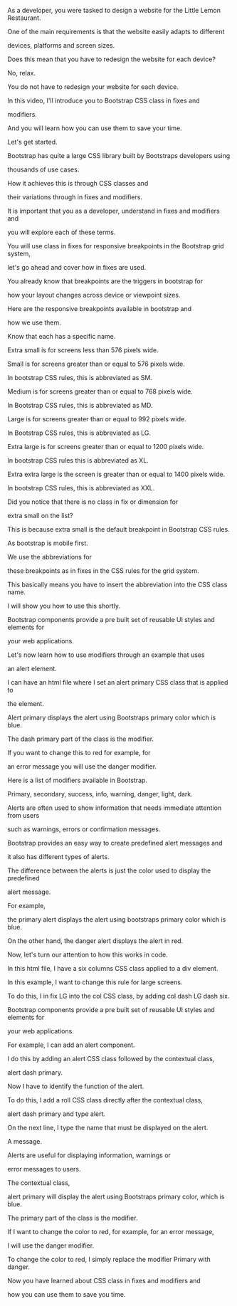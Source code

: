 As a developer, you were tasked to design a website for the Little Lemon Restaurant. 

One of the main requirements is that the website easily adapts to different 

devices, platforms and screen sizes. 

Does this mean that you have to redesign the website for each device? 

No, relax. 

You do not have to redesign your website for each device. 

In this video, I'll introduce you to Bootstrap CSS class in fixes and 

modifiers. 

And you will learn how you can use them to save your time. 

Let's get started. 

Bootstrap has quite a large CSS library built by Bootstraps developers using 

thousands of use cases. 

How it achieves this is through CSS classes and 

their variations through in fixes and modifiers. 

It is important that you as a developer, understand in fixes and modifiers and 

you will explore each of these terms. 

You will use class in fixes for responsive breakpoints in the Bootstrap grid system, 

let's go ahead and cover how in fixes are used. 

You already know that breakpoints are the triggers in bootstrap for 

how your layout changes across device or viewpoint sizes. 

Here are the responsive breakpoints available in bootstrap and 

how we use them. 

Know that each has a specific name. 

Extra small is for screens less than 576 pixels wide. 

Small is for screens greater than or equal to 576 pixels wide. 

In bootstrap CSS rules, this is abbreviated as SM. 

Medium is for screens greater than or equal to 768 pixels wide. 

In Bootstrap CSS rules, this is abbreviated as MD. 

Large is for screens greater than or equal to 992 pixels wide. 

In Bootstrap CSS rules, this is abbreviated as LG. 

Extra large is for screens greater than or equal to 1200 pixels wide. 

In bootstrap CSS rules this is abbreviated as XL. 

Extra extra large is the screen is greater than or equal to 1400 pixels wide. 

In bootstrap CSS rules, this is abbreviated as XXL. 

Did you notice that there is no class in fix or dimension for 

extra small on the list? 

This is because extra small is the default breakpoint in Bootstrap CSS rules. 

As bootstrap is mobile first. 

We use the abbreviations for 

these breakpoints as in fixes in the CSS rules for the grid system. 

This basically means you have to insert the abbreviation into the CSS class name. 

I will show you how to use this shortly. 

Bootstrap components provide a pre built set of reusable UI styles and elements for 

your web applications. 

Let's now learn how to use modifiers through an example that uses 

an alert element. 

I can have an html file where I set an alert primary CSS class that is applied to 

the element. 

Alert primary displays the alert using Bootstraps primary color which is blue. 

The dash primary part of the class is the modifier. 

If you want to change this to red for example, for 

an error message you will use the danger modifier. 

Here is a list of modifiers available in Bootstrap. 

Primary, secondary, success, info, warning, danger, light, dark. 

Alerts are often used to show information that needs immediate attention from users 

such as warnings, errors or confirmation messages. 

Bootstrap provides an easy way to create predefined alert messages and 

it also has different types of alerts. 

The difference between the alerts is just the color used to display the predefined 

alert message. 

For example, 

the primary alert displays the alert using bootstraps primary color which is blue. 

On the other hand, the danger alert displays the alert in red. 

Now, let's turn our attention to how this works in code. 

In this html file, I have a six columns CSS class applied to a div element. 

In this example, I want to change this rule for large screens. 

To do this, I in fix LG into the col CSS class, by adding col dash LG dash six. 

Bootstrap components provide a pre built set of reusable UI styles and elements for 

your web applications. 

For example, I can add an alert component. 

I do this by adding an alert CSS class followed by the contextual class, 

alert dash primary. 

Now I have to identify the function of the alert. 

To do this, I add a roll CSS class directly after the contextual class, 

alert dash primary and type alert. 

On the next line, I type the name that must be displayed on the alert. 

A message. 

Alerts are useful for displaying information, warnings or 

error messages to users. 

The contextual class, 

alert primary will display the alert using Bootstraps primary color, which is blue. 

The primary part of the class is the modifier. 

If I want to change the color to red, for example, for an error message, 

I will use the danger modifier. 

To change the color to red, I simply replace the modifier Primary with danger. 

Now you have learned about CSS class in fixes and modifiers and 

how you can use them to save you time.
